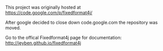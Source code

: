 This project was originally hosted at https://code.google.com/p/fixedformat4j/

After google decided to close down code.google.com the repository was moved.

Go to the offical Fixedformat4j page for documentation: http://jeyben.github.io/fixedformat4j
